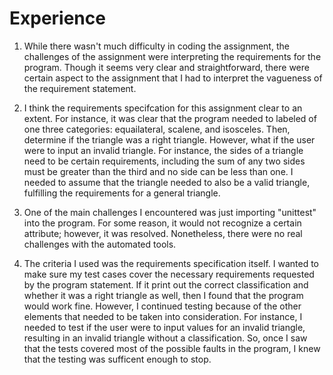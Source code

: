 # Experience

1. While there wasn't much difficulty in coding the assignment, the challenges of the assignment were interpreting the requirements for the program. Though it seems very clear and straightforward, there were certain aspect to the assignment that I had to interpret the vagueness of the requirement statement.

2. I think the requirements specifcation for this assignment clear to an extent. For instance, it was clear that the program needed to labeled of one three categories: equailateral, scalene, and isosceles. Then, determine if the triangle was a right triangle. However, what if the user were to input an invalid triangle. For instance, the sides of a triangle need to be certain requirements, including the sum of any two sides must be greater than the third and no side can be less than one. I needed to assume that the triangle needed to also be a valid triangle, fulfilling the requirements for a general triangle.

3. One of the main challenges I encountered was just importing "unittest" into the program. For some reason, it would not recognize a certain attribute; however, it was resolved. Nonetheless, there were no real challenges with the automated tools.

4. The criteria I used was the requirements specification itself. I wanted to make sure my test cases cover the necessary requirements requested by the program statement. If it print out the correct classification and whether it was a right triangle as well, then I found that the program would work fine. However, I continued testing because of the other elements that needed to be taken into consideration. For instance, I needed to test if the user were to input values for an invalid triangle, resulting in an invalid triangle without a classification. So, once I saw that the tests covered most of the possible faults in the program, I knew that the testing was sufficent enough to stop.
